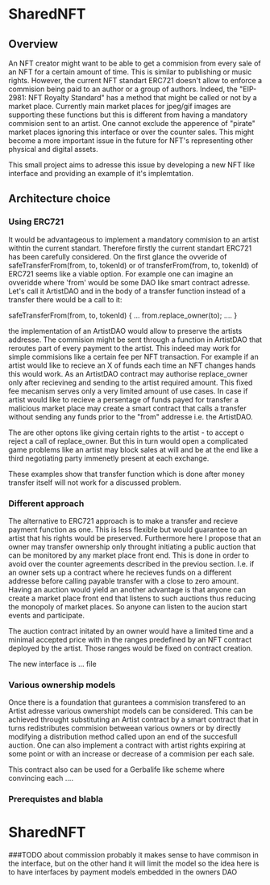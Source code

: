 # SharedNFT

## Overview

An NFT creator might want to be able to get a commision from every sale of an NFT for a certain amount of time.
This is similar to publishing or music rights. However, the current NFT standart ERC721 doesn't allow to enforce a commision being paid to an author or a group of authors.
Indeed, the "EIP-2981: NFT Royalty Standard" has a method that might be called or not by a market place. 
Currently main market places for jpeg/gif images are supporting these functions but this is different from having a mandatory commision sent to an artist. One cannot exclude the apperence of "pirate" market places ignoring this interface or over the counter sales. 
This might become a more important issue in the future for NFT's representing other physical and digital assets.

This small project aims to adresse this issue by developing a new NFT like interface and providing an example of it's implemtation.

## Architecture choice

### Using ERC721

It would be advantageous to implement a mandatory commision to an artist withtin the current standart. Therefore firstly the current standart ERC721 has been carefully considered. On the first glance the ovveride of safeTransferFrom(from, to, tokenId) or of transferFrom(from, to, tokenId) of ERC721 seems like a viable option. For example one can imagine an ovveridde where 'from' would be some DAO like smart contract adresse. Let's call it ArtistDAO and in the body of a transfer function instead of a transfer there would be a call to it:

safeTransferFrom(from, to, tokenId) {
    ...
    from.replace_owner(to);
    ....
}


the implementation of an ArtistDAO would allow to preserve the artists addresse. The commision might be sent through a function in ArtistDAO that reroutes part of every payment to the artist. This indeed may work for simple commisions like a certain fee per NFT transaction.
For example if an artist would like to recieve an X of funds each time an NFT changes hands this would work. As an ArtistDAO contract may authorise replace_owner only after recievineg and sending to the artist required amount. 
This fixed fee mecanism serves only a very limited amount of use cases. In case if artist would like to recieve a persentage of funds payed for transfer a malicious market place may create a smart contract that calls a transfer without sending any funds prior to the "from" addresse i.e. the ArtistDAO. 

The are other optons like giving certain rights to the artist - to accept o reject a call of replace_owner.
But this in turn would open a complicated game problems like an artist may block sales at will and be at the end like a third negotiating party immenetly present at each exchange.

These examples show that transfer function which is done after money transfer itself will not work for a discussed problem.

### Different approach

The alternative to ERC721 approach is to make a transfer and recieve payment function as one. This is less flexible but would guarantee to an artist that his rights would be preserved. Furthermore here I propose that an owner may transfer ownership only throught initiating a public auction that can be monitored by any market place front end. This is done in order to avoid over the counter agreements described in the previou section. I.e. if an owner sets up a contract where he recieves funds on a different addresse before calling payable transfer with a close to zero amount. Having an auction would yield an another advantage is that anyone can create a market place front end that listens to such auctions thus reducing the monopoly of market places. So anyone can listen to the aucion start events and participate.

The auction contract initated by an owner would have a limited time and a minimal accepted price with in the ranges predefined by an NFT contract deployed by the artist. Those ranges would be fixed on contract creation.

The new interface is ... file

### Various ownership models

Once there is a foundation that gurantees a commision transfered to an Artist adresse various ownershipt models can be considered. This can be achieved throught substituting an Artist contract by a smart contract that in turns redistributes commision betweean various owners or by directly 
modifying a distribution method called upon an end of the succesfull auction. One can also implement a contract with artist rights expiring at some point or with an increase or decrease of a commision per each sale.

This contract also can be used for a Gerbalife like scheme where convincing each ....


### Prerequistes and blabla

# SharedNFT


###TODO about commission probably it makes sense to have commison in the interface, but on the other hand it will limit the model
so the idea here is to have interfaces by payment models embedded in the owners DAO
